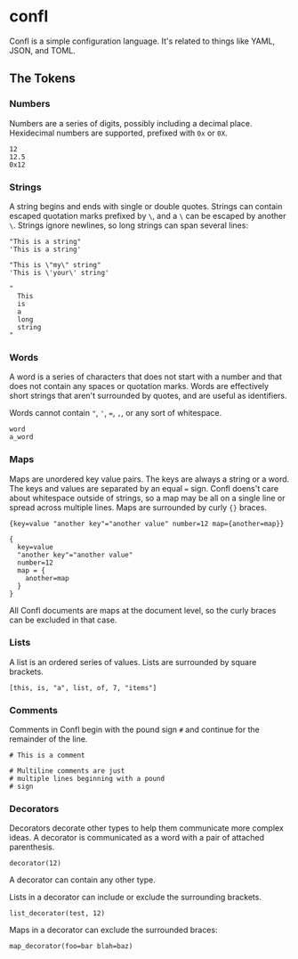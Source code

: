 # confl

Confl is a simple configuration language. It's related to things like YAML,
JSON, and TOML.

## The Tokens

### Numbers

Numbers are a series of digits, possibly including a decimal place. Hexidecimal
numbers are supported, prefixed with `0x` or `0X`.

```
12
12.5
0x12
```

### Strings

A string begins and ends with single or double quotes. Strings can contain
escaped quotation marks prefixed by `\`, and a `\` can be escaped by another
`\`. Strings ignore newlines, so long strings can span several lines:

```
"This is a string"
'This is a string'

"This is \"my\" string"
'This is \'your\' string'

"
  This
  is
  a
  long
  string
"
```

### Words

A word is a series of characters that does not start with a number and that
does not contain any spaces or quotation marks. Words are effectively short
strings that aren't surrounded by quotes, and are useful as identifiers.

Words cannot contain `"`, `'`, `=`, `,`, or any sort of whitespace.

```
word
a_word
```

### Maps

Maps are unordered key value pairs. The keys are always a string or a word.
The keys and values are separated by an equal `=` sign. Confl doens't care
about whitespace outside of strings, so a map may be all on a single line or
spread across multiple lines. Maps are surrounded by curly `{}` braces.

```
{key=value "another key"="another value" number=12 map={another=map}}

{
  key=value
  "another key"="another value"
  number=12
  map = {
    another=map
  }
}
```

All Confl documents are maps at the document level, so the curly braces can be
excluded in that case.

### Lists

A list is an ordered series of values. Lists are surrounded by square brackets.

```
[this, is, "a", list, of, 7, "items"]
```

### Comments

Comments in Confl begin with the pound sign `#` and continue for the remainder
of the line.

```
# This is a comment

# Multiline comments are just
# multiple lines beginning with a pound
# sign
```

### Decorators

Decorators decorate other types to help them communicate more complex ideas. A
decorator is communicated as a word with a pair of attached parenthesis.

```
decorator(12)
```

A decorator can contain any other type.

Lists in a decorator can include or exclude the surrounding brackets.

```
list_decorator(test, 12)
```

Maps in a decorator can exclude the surrounded braces:

```
map_decorator(foo=bar blah=baz)
```
